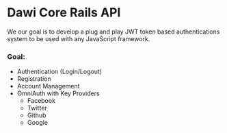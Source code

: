 # Dawi Core Rails API

We our goal is to develop a plug and play JWT token based authentications system to be used with any JavaScript framework.  

### Goal:
* Authentication (Login/Logout)
* Registration
* Account Management
* OmniAuth with Key Providers
    * Facebook
    * Twitter
    * Github 
    * Google
 



